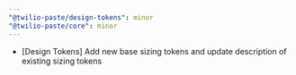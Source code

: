 ```yaml
---
"@twilio-paste/design-tokens": minor
"@twilio-paste/core": minor
---
```


- [Design Tokens] Add new base sizing tokens and update description of existing sizing tokens

